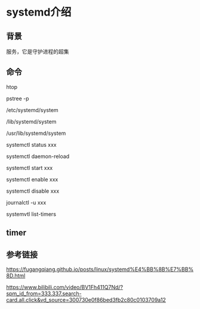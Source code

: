 # systemd介绍

## 背景

服务，它是守护进程的超集

## 命令

htop

pstree -p

/etc/systemd/system

/lib/systemd/system

/usr/lib/systemd/system

systemctl status xxx

systemctl daemon-reload

systemctl start xxx

systemctl enable xxx

systemctl disable xxx

journalctl -u xxx

systemvtl list-timers

## timer

## 参考链接

https://fugangqiang.github.io/posts/linux/systemd%E4%BB%8B%E7%BB%8D.html

https://www.bilibili.com/video/BV1Fh411Q7Nd/?spm_id_from=333.337.search-card.all.click&vd_source=300730e0f86bed3fb2c80c0103709a12
